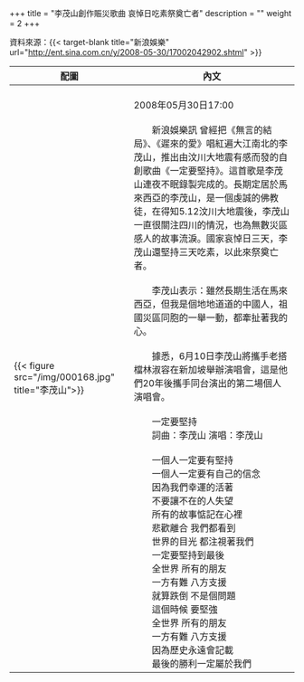 +++
title = "李茂山創作賑災歌曲 哀悼日吃素祭奠亡者"
description = ""
weight = 2
+++

資料來源：{{< target-blank title="新浪娛樂" url="http://ent.sina.com.cn/y/2008-05-30/17002042902.shtml" >}}

配圖  | 內文 
--------------|-------
{{< figure src="/img/000168.jpg" title="李茂山">}}|<br>2008年05月30日17:00<br><br>　　新浪娛樂訊 曾經把《無言的結局》、《遲來的愛》唱紅遍大江南北的李茂山，推出由汶川大地震有感而發的自創歌曲《一定要堅持》。這首歌是李茂山連夜不眠錄製完成的。長期定居於馬來西亞的李茂山，是一個虔誠的佛教徒，在得知5.12汶川大地震後，李茂山一直很關注四川的情況，也為無數災區感人的故事流淚。國家哀悼日三天，李茂山還堅持三天吃素，以此來祭奠亡者。<br><br>　　李茂山表示：雖然長期生活在馬來西亞，但我是個地地道道的中國人，祖國災區同胞的一舉一動，都牽扯著我的心。<br><br>　　據悉，6月10日李茂山將攜手老搭檔林淑容在新加坡舉辦演唱會，這是他們20年後攜手同台演出的第二場個人演唱會。<br><br>　　一定要堅持<br>　　詞曲：李茂山 演唱：李茂山<br><br>　　一個人一定要有堅持<br>　　一個人一定要有自己的信念<br>　　因為我們幸運的活著<br>　　不要讓不在的人失望<br>　　所有的故事惦記在心裡<br>　　悲歡離合 我們都看到<br>　　世界的目光 都注視著我們<br>　　一定要堅持到最後<br>　　全世界 所有的朋友<br>　　一方有難 八方支援<br>　　就算跌倒 不是個問題<br>　　這個時候 要堅強<br>　　全世界 所有的朋友<br>　　一方有難 八方支援<br>　　因為歷史永遠會記載<br>　　最後的勝利一定屬於我們



